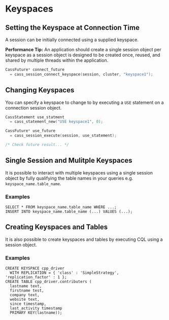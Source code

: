 # Keyspaces

## Setting the Keyspace at Connection Time

A session can be initially connected using a supplied keyspace.

**Performance Tip:**  An application should create a single session object per keyspace as a session object is designed to be created once, reused, and shared by multiple threads within the application.

```c
CassFuture* connect_future 
  = cass_session_connect_keyspace(session, cluster, "keyspace1");
```

## Changing Keyspaces

You can specify a keyspace to change to by executing a `USE` statement on a connection session object.

```c
CassStatement use_statment 
  = cass_statement_new("USE keyspace1", 0);

CassFuture* use_future 
  = cass_session_execute(session, use_statement);

/* Check future result... */
```

## Single Session and Mulitple Keyspaces

It is possible to interact with multiple keyspaces using a single session object by fully qualifying the table names in your queries e.g. `keyspace_name.table_name`.

### Examples

```cql
SELECT * FROM keyspace_name.table_name WHERE ...;
INSERT INTO keyspace_name.table_name (...) VALUES (...);
```

## Creating Keyspaces and Tables

It is also possible to create keyspaces and tables by executing CQL using a session object.

### Examples

```cql
CREATE KEYSPACE cpp_driver
  WITH REPLICATION = { 'class' : 'SimpleStrategy', 'replication_factor' : 1 };
CREATE TABLE cpp_driver.contributers (
  lastname text,
  firstname test,
  company text,
  website text,
  since timestamp,
  last_activity timestamp
  PRIMARY KEY(lastname));
```
